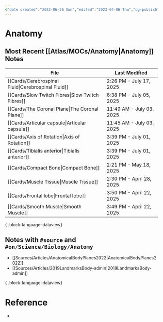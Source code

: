 ```yaml
---
{"date created":"2022-06-26 Sun","edited":"2023-04-06 Thu","dg-publish":true,"tags":["moc","on/Science/Biology"],"up":["[[🌏 Atlas]]"],"permalink":"/atlas/mo-cs/anatomy/","dgPassFrontmatter":true}
---
```


# Anatomy

## Most Recent [[Atlas/MOCs/Anatomy\|Anatomy]] Notes

| File                                                  | Last Modified            |
| ----------------------------------------------------- | ------------------------ |
| [[Cards/Cerebrospinal Fluid\|Cerebrospinal Fluid]] | 2:26 PM - July 17, 2025  |
| [[Cards/Slow Twitch Fibres\|Slow Twitch Fibres]]   | 6:38 PM - July 05, 2025  |
| [[Cards/The Coronal Plane\|The Coronal Plane]]     | 11:49 AM - July 03, 2025 |
| [[Cards/Articular capsule\|Articular capsule]]     | 11:45 AM - July 03, 2025 |
| [[Cards/Axis of Rotation\|Axis of Rotation]]       | 3:39 PM - July 01, 2025  |
| [[Cards/Tibialis anterior\|Tibialis anterior]]     | 3:39 PM - July 01, 2025  |
| [[Cards/Compact Bone\|Compact Bone]]               | 2:21 PM - May 18, 2025   |
| [[Cards/Muscle Tissue\|Muscle Tissue]]             | 2:30 PM - April 28, 2025 |
| [[Cards/Frontal lobe\|Frontal lobe]]               | 3:50 PM - April 22, 2025 |
| [[Cards/Smooth Muscle\|Smooth Muscle]]             | 3:49 PM - April 22, 2025 |

{ .block-language-dataview}

## Notes with `#source` and `#on/Science/Biology/Anatomy `

- [[Sources/Articles/AnatomicalBodyPlanes2022\|AnatomicalBodyPlanes2022]]
- [[Sources/Articles/2019LandmarksBody-admin\|2019LandmarksBody-admin]]

{ .block-language-dataview}

# Reference

- 